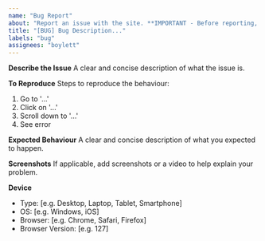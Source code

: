 ```yaml
---
name: "Bug Report"
about: "Report an issue with the site. **IMPORTANT - Before reporting, check that you have UserScripts and Browser Extensions DISABLED.**"
title: "[BUG] Bug Description..."
labels: "bug"
assignees: "boylett"
---
```


**Describe the Issue**
A clear and concise description of what the issue is.

**To Reproduce**
Steps to reproduce the behaviour:
1. Go to '...'
2. Click on '...'
3. Scroll down to '...'
4. See error

**Expected Behaviour**
A clear and concise description of what you expected to happen.

**Screenshots**
If applicable, add screenshots or a video to help explain your problem.

**Device**
- Type: [e.g. Desktop, Laptop, Tablet, Smartphone]
- OS: [e.g. Windows, iOS]
- Browser: [e.g. Chrome, Safari, Firefox]
- Browser Version: [e.g. 127]
